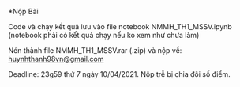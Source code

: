 *Nộp Bài

Code và chạy kết quả lưu vào file notebook NMMH_TH1_MSSV.ipynb (notebook phải có kết quả chạy nếu ko xem như chưa làm)

Nén thành file NMMH_TH1_MSSV.rar (.zip) và nộp về: huynhthanh98vn@gmail.com

Deadline: 23g59 thứ 7 ngày 10/04/2021. Nộp trễ bị chia đôi số điểm.
